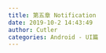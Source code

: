 ```yaml
---
title: 第五章 Notification
date: 2019-10-2 14:43:49
author: Cutler
categories: Android - UI篇
---
```


<br><br>